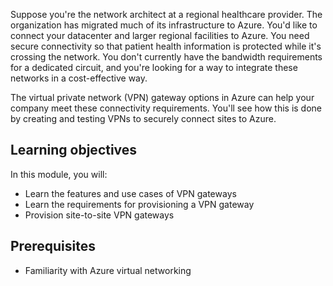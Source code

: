 Suppose you're the network architect at a regional healthcare provider. The organization has migrated much of its infrastructure to Azure. You'd like to connect your datacenter and larger regional facilities to Azure. You need secure connectivity so that patient health information is protected while it's crossing the network. You don't currently have the bandwidth requirements for a dedicated circuit, and you're looking for a way to integrate these networks in a cost-effective way.

The virtual private network (VPN) gateway options in Azure can help your company meet these connectivity requirements. You'll see how this is done by creating and testing VPNs to securely connect sites to Azure.

## Learning objectives

In this module, you will:

- Learn the features and use cases of VPN gateways
- Learn the requirements for provisioning a VPN gateway
- Provision site-to-site VPN gateways

## Prerequisites

- Familiarity with Azure virtual networking
